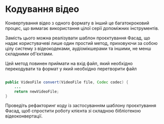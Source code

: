 # Кодування відео

Конвертування відео з одного формату в інший це багатокроковий процес,
що вимагає використання цілої серії допоміжних інструментів.

Замість цього можна реалізувати шаблон проєктування Фасад,
що надає користувачеві лише один простий метод, приховуючи за
собою цілу систему з відеокодеками, аудіомікшерами та
іншими, не менш складними об'єктами. 

Цей метод повинен приймати на вхід файл, який необхідно перекодувати 
та формат у який необхідно перетворити файл

```java

public VideoFile convert(VideoFile file, Codec codec) {
    ...
    return newVideoFile;
}

```

Проведіть рефакторинг коду із застосуванням шаблону проєктування
Фасад, щоб спростити роботу клієнта зі складною бібліотекою відеоконвертації.


